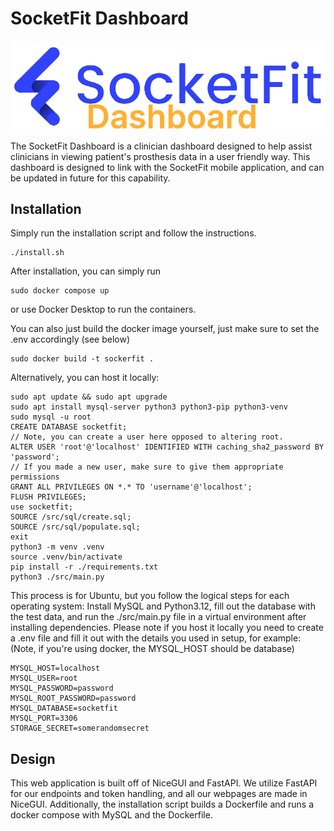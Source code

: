 # SocketFit Dashboard
![Socketfit Dashboard Logo.](/src/assets/dashboard.png "Socketfit Dashboard Logo.")

The SocketFit Dashboard is a clinician dashboard designed to help assist clinicians in viewing patient's prosthesis data in a user friendly way.
This dashboard is designed to link with the SocketFit mobile application, and can be updated in future for this capability.

## Installation
Simply run the installation script and follow the instructions.
```
./install.sh
```
After installation, you can simply run 
``` 
sudo docker compose up 
```
or use Docker Desktop to run the containers.

You can also just build the docker image yourself, just make sure to set the .env accordingly (see below)
```
sudo docker build -t sockerfit .
```

Alternatively, you can host it locally:
```
sudo apt update && sudo apt upgrade
sudo apt install mysql-server python3 python3-pip python3-venv
sudo mysql -u root
CREATE DATABASE socketfit;
// Note, you can create a user here opposed to altering root.
ALTER USER 'root'@'localhost' IDENTIFIED WITH caching_sha2_password BY 'password';
// If you made a new user, make sure to give them appropriate permissions
GRANT ALL PRIVILEGES ON *.* TO 'username'@'localhost';
FLUSH PRIVILEGES;
use socketfit;
SOURCE /src/sql/create.sql;
SOURCE /src/sql/populate.sql;
exit
python3 -m venv .venv
source .venv/bin/activate
pip install -r ./requirements.txt
python3 ./src/main.py
```
This process is for Ubuntu, but you follow the logical steps for each operating system: Install MySQL and Python3.12, fill out the database with the test data, and run the ./src/main.py file in a virtual environment after installing dependencies.
Please note if you host it locally you need to create a .env file and fill it out with the details you used in setup, for example:
(Note, if you're using docker, the MYSQL_HOST should be database)
```
MYSQL_HOST=localhost
MYSQL_USER=root
MYSQL_PASSWORD=password
MYSQL_ROOT_PASSWORD=password
MYSQL_DATABASE=socketfit
MYSQL_PORT=3306
STORAGE_SECRET=somerandomsecret
```

## Design
This web application is built off of NiceGUI and FastAPI. We utilize FastAPI for our endpoints and token handling, and all our webpages are made in NiceGUI. Additionally, the installation script builds a Dockerfile and runs a docker compose with MySQL and the Dockerfile.
